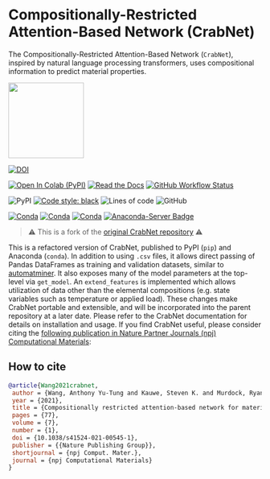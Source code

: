 # Compositionally-Restricted Attention-Based Network (CrabNet)

The Compositionally-Restricted Attention-Based Network (`CrabNet`), inspired by natural language processing transformers, uses compositional information to predict material properties.

<img
src=https://user-images.githubusercontent.com/45469701/155030619-3a5f75e8-b28d-4801-a54c-58a800ee874c.png
width=150>

[![DOI](https://img.shields.io/badge/Paper:_npjCM-10.1038%2Fs41524.021.00545.1-blue)](https://doi.org/10.1038/s41524-021-00545-1)

[![Open In Colab
(PyPI)](https://colab.research.google.com/assets/colab-badge.svg)](https://colab.research.google.com/github/sparks-baird/CrabNet/blob/main/examples/crabnet_basic_colab.ipynb)
[![Read the Docs](https://img.shields.io/readthedocs/crabnet?label=Read%20the%20docs&logo=readthedocs)](https://crabnet.readthedocs.io/en/latest/)
[![GitHub Workflow
Status](https://img.shields.io/github/workflow/status/sparks-baird/mat_discover/Install%20with%20flit%20and%20test%20via%20Pytest?label=main)](https://github.com/sparks-baird/mat_discover/actions/workflows/flit-install-test.yml)

![PyPI](https://img.shields.io/pypi/v/crabnet) [![Code style:
black](https://img.shields.io/badge/code%20style-black-000000.svg)](https://github.com/psf/black)
![Lines of code](https://img.shields.io/tokei/lines/github/sparks-baird/CrabNet)
![GitHub](https://img.shields.io/github/license/sgbaird/CrabNet)

[![Conda](https://img.shields.io/conda/v/sgbaird/crabnet)](https://anaconda.org/sgbaird/crabnet) [![Conda](https://img.shields.io/conda/pn/sgbaird/crabnet)](https://anaconda.org/sgbaird/crabnet) [![Conda](https://img.shields.io/conda/dn/sgbaird/crabnet?label=conda%7Cdownloads)](https://anaconda.org/sgbaird/crabnet) [![Anaconda-Server Badge](https://anaconda.org/sgbaird/crabnet/badges/latest_release_relative_date.svg)](https://anaconda.org/sgbaird/crabnet)

> :warning: This is a fork of the [original CrabNet repository](https://github.com/anthony-wang/CrabNet) :warning:

This is a refactored version of CrabNet, published to PyPI (`pip`) and Anaconda
(`conda`). In addition to using `.csv` files, it allows direct passing of Pandas
DataFrames as training and validation datasets, similar to
[automatminer](https://hackingmaterials.lbl.gov/automatminer/). It also exposes many of
the model parameters at the top-level via `get_model`. An `extend_features` is
implemented which allows utilization of data other than the elemental compositions (e.g.
state variables such as temperature or applied load). These changes make CrabNet
portable and extensible, and will be incorporated into the parent repository at a later
date. Please refer to the CrabNet documentation for details on installation and usage.
If you find CrabNet useful, please consider citing the [following publication in Nature
Partner Journals (npj) Computational Materials](https://doi.org/10.1038/s41524-021-00545-1):

## How to cite

```bibtex
@article{Wang2021crabnet,
 author = {Wang, Anthony Yu-Tung and Kauwe, Steven K. and Murdock, Ryan J. and Sparks, Taylor D.},
 year = {2021},
 title = {Compositionally restricted attention-based network for materials property predictions},
 pages = {77},
 volume = {7},
 number = {1},
 doi = {10.1038/s41524-021-00545-1},
 publisher = {{Nature Publishing Group}},
 shortjournal = {npj Comput. Mater.},
 journal = {npj Computational Materials}
}
```